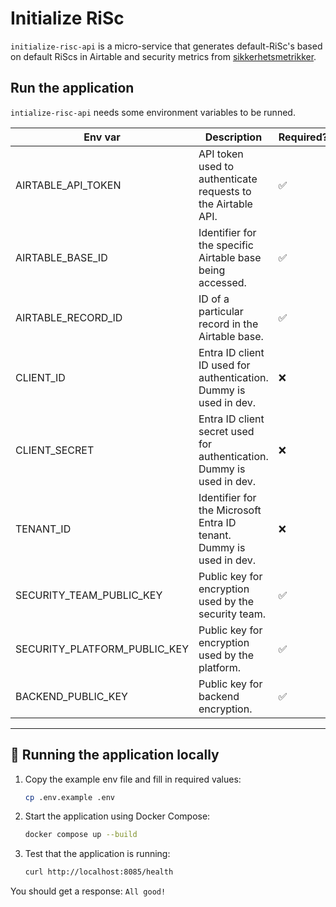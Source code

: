 # Initialize RiSc
`initialize-risc-api` is a micro-service that generates default-RiSc's based on default RiScs in Airtable and security metrics from [sikkerhetsmetrikker](https://github.com/kartverket/sikkerhetsmetrikker).

## Run the application
`intialize-risc-api` needs some environment variables to be runned.

| Env var                        | Description                                                                 | Required? |
|-------------------------------|-----------------------------------------------------------------------------|-----------|
| AIRTABLE_API_TOKEN            | API token used to authenticate requests to the Airtable API.               | ✅         |
| AIRTABLE_BASE_ID              | Identifier for the specific Airtable base being accessed.                  | ✅         |
| AIRTABLE_RECORD_ID            | ID of a particular record in the Airtable base.                            | ✅         |
| CLIENT_ID                     | Entra ID client ID used for authentication. Dummy is used in dev.         | ❌         |
| CLIENT_SECRET                 | Entra ID client secret used for authentication. Dummy is used in dev.     | ❌         |
| TENANT_ID                     | Identifier for the Microsoft Entra ID tenant. Dummy is used in dev.       | ❌         |
| SECURITY_TEAM_PUBLIC_KEY      | Public key for encryption used by the security team.                       | ✅         |
| SECURITY_PLATFORM_PUBLIC_KEY  | Public key for encryption used by the platform.                            | ✅         |
| BACKEND_PUBLIC_KEY            | Public key for backend encryption.                                         | ✅         |

---

## 🧪 Running the application locally

1. Copy the example env file and fill in required values:

   ```bash
   cp .env.example .env
   ```


2. Start the application using Docker Compose:

   ```bash
   docker compose up --build
   ```

3. Test that the application is running:

   ```bash
   curl http://localhost:8085/health


You should get a response: `All good!`
